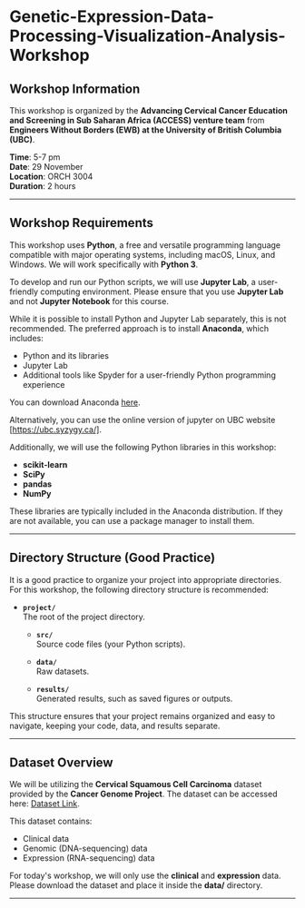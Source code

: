 # Genetic-Expression-Data-Processing-Visualization-Analysis-Workshop


## Workshop Information

This workshop is organized by the **Advancing Cervical Cancer Education and Screening in Sub Saharan Africa (ACCESS) venture team** from **Engineers Without Borders (EWB) at the University of British Columbia (UBC)**.

**Time**: 5-7 pm  
**Date**: 29 November  
**Location**: ORCH 3004  
**Duration**: 2 hours


---

## Workshop Requirements

This workshop uses **Python**, a free and versatile programming language compatible with major operating systems, including macOS, Linux, and Windows. We will work specifically with **Python 3**.

To develop and run our Python scripts, we will use **Jupyter Lab**, a user-friendly computing environment. Please ensure that you use **Jupyter Lab** and not **Jupyter Notebook** for this course.

While it is possible to install Python and Jupyter Lab separately, this is not recommended. The preferred approach is to install **Anaconda**, which includes:

- Python and its libraries
- Jupyter Lab
- Additional tools like Spyder for a user-friendly Python programming experience

You can download Anaconda [here](https://www.anaconda.com/download).

Alternatively, you can use the online version of jupyter on UBC website [https://ubc.syzygy.ca/].

Additionally, we will use the following Python libraries in this workshop:
- **scikit-learn**
- **SciPy**
- **pandas**
- **NumPy**

These libraries are typically included in the Anaconda distribution. If they are not available, you can use a package manager to install them.

---

## Directory Structure (Good Practice)

It is a good practice to organize your project into appropriate directories. For this workshop, the following directory structure is recommended:


- **`project/`**  
  The root of the project directory.

  - **`src/`**  
    Source code files (your Python scripts).
  
  - **`data/`**  
    Raw datasets.
  
  - **`results/`**  
    Generated results, such as saved figures or outputs.
    
This structure ensures that your project remains organized and easy to navigate, keeping your code, data, and results separate.

---

## Dataset Overview

We will be utilizing the **Cervical Squamous Cell Carcinoma** dataset provided by the **Cancer Genome Project**. The dataset can be accessed here: [Dataset Link](https://bit.ly/3YVssrK).

This dataset contains:
- Clinical data
- Genomic (DNA-sequencing) data
- Expression (RNA-sequencing) data

For today's workshop, we will only use the **clinical** and **expression** data. Please download the dataset and place it inside the **data/** directory.

---


